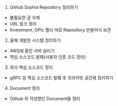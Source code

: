 1. Github Sophia Repository 정리하기
* 불필요한 글 삭제
* URL 링크 정리
* Investment, OPIc 폴더 따로 Repository 만들어서 보관

2. 올해 개발한 시스템 정리하기
* AWS에 올린 서버 살리기
* 핵심 소스코드 발췌(사용자 인증 코드 정리)

3. 회사 핵심 소스코드 정리
* gRPC 등 핵심 소스코드 발췌 후 프라이빗 공간에 정리하기

4. Document 정리
* Github 외 작성했던 Document들 정리



